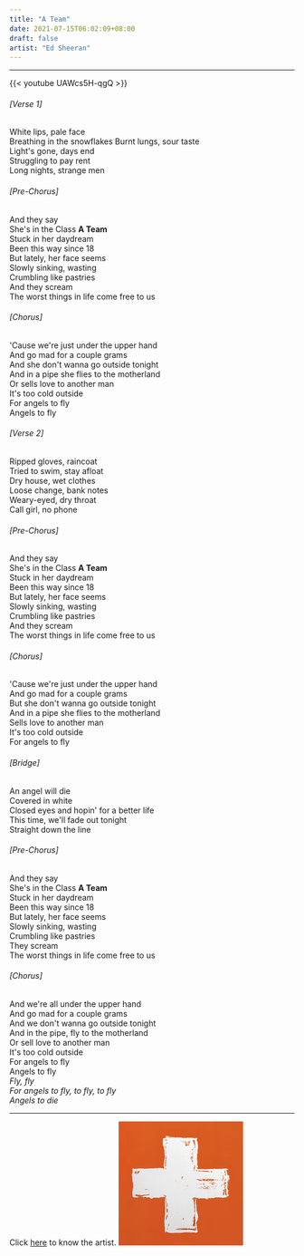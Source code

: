 ```yaml
---
title: "A Team"
date: 2021-07-15T06:02:09+08:00
draft: false
artist: "Ed Sheeran"
---
```

---
{{< youtube UAWcs5H-qgQ >}}

###### [Verse 1]
White lips, pale face  
Breathing in the snowflakes
Burnt lungs, sour taste  
Light's gone, days end  
Struggling to pay rent  
Long nights, strange men  
###### [Pre-Chorus]
And they say  
She's in the Class __A Team__  
Stuck in her daydream  
Been this way since 18  
But lately, her face seems  
Slowly sinking, wasting  
Crumbling like pastries  
And they scream  
The worst things in life come free to us  
###### [Chorus]
'Cause we're just under the upper hand  
And go mad for a couple grams  
And she don't wanna go outside tonight  
And in a pipe she flies to the motherland  
Or sells love to another man  
It's too cold outside  
For angels to fly  
Angels to fly  
###### [Verse 2]
Ripped gloves, raincoat  
Tried to swim, stay afloat  
Dry house, wet clothes  
Loose change, bank notes  
Weary-eyed, dry throat  
Call girl, no phone  
###### [Pre-Chorus]
And they say  
She's in the Class __A Team__  
Stuck in her daydream  
Been this way since 18  
But lately, her face seems  
Slowly sinking, wasting  
Crumbling like pastries  
And they scream  
The worst things in life come free to us  
###### [Chorus]
'Cause we're just under the upper hand  
And go mad for a couple grams  
But she don't wanna go outside tonight  
And in a pipe she flies to the motherland  
Sells love to another man  
It's too cold outside  
For angels to fly  
###### [Bridge]
An angel will die  
Covered in white  
Closed eyes and hopin' for a better life  
This time, we'll fade out tonight  
Straight down the line  
###### [Pre-Chorus]
And they say  
She's in the Class __A Team__  
Stuck in her daydream  
Been this way since 18  
But lately, her face seems  
Slowly sinking, wasting  
Crumbling like pastries  
They scream  
The worst things in life come free to us  
###### [Chorus]
And we're all under the upper hand  
And go mad for a couple grams  
And we don't wanna go outside tonight  
And in the pipe, fly to the motherland  
Or sell love to another man  
It's too cold outside  
For angels to fly  
Angels to fly  
*Fly, fly*  
*For angels to fly, to fly, to fly*  
*Angels to die*  
***
Click [here](https://en.wikipedia.org/wiki/Ed_Sheeran) to know the artist.
![Example image](/static/Images/Plus.png)